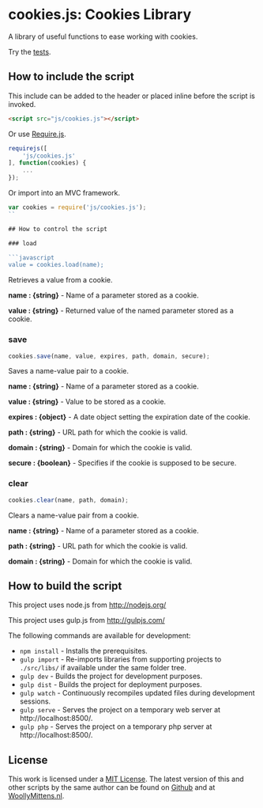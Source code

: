 # cookies.js: Cookies Library

A library of useful functions to ease working with cookies.

Try the <a href="http://www.woollymittens.nl/default.php?url=useful-cookies">tests</a>.

## How to include the script

This include can be added to the header or placed inline before the script is invoked.

```html
<script src="js/cookies.js"></script>
```

Or use [Require.js](https://requirejs.org/).

```js
requirejs([
	'js/cookies.js'
], function(cookies) {
	...
});
```

Or import into an MVC framework.

```js
var cookies = require('js/cookies.js');
``

## How to control the script

### load

```javascript
value = cookies.load(name);
```

Retrieves a value from a cookie.

**name : {string}** - Name of a parameter stored as a cookie.

**value : {string}** - Returned value of the named parameter stored as a cookie.

### save

```javascript
cookies.save(name, value, expires, path, domain, secure);
```

Saves a name-value pair to a cookie.

**name : {string}** - Name of a parameter stored as a cookie.

**value : {string}** - Value to be stored as a cookie.

**expires : {object}** - A date object setting the expiration date of the cookie.

**path : {string}** - URL path for which the cookie is valid.

**domain : {string}** - Domain for which the cookie is valid.

**secure : {boolean}** - Specifies if the cookie is supposed to be secure.

### clear

```javascript
cookies.clear(name, path, domain);
```

Clears a name-value pair from a cookie.

**name : {string}** - Name of a parameter stored as a cookie.

**path : {string}** - URL path for which the cookie is valid.

**domain : {string}** - Domain for which the cookie is valid.

## How to build the script

This project uses node.js from http://nodejs.org/

This project uses gulp.js from http://gulpjs.com/

The following commands are available for development:
+ `npm install` - Installs the prerequisites.
+ `gulp import` - Re-imports libraries from supporting projects to `./src/libs/` if available under the same folder tree.
+ `gulp dev` - Builds the project for development purposes.
+ `gulp dist` - Builds the project for deployment purposes.
+ `gulp watch` - Continuously recompiles updated files during development sessions.
+ `gulp serve` - Serves the project on a temporary web server at http://localhost:8500/.
+ `gulp php` - Serves the project on a temporary php server at http://localhost:8500/.

## License

This work is licensed under a [MIT License](https://opensource.org/licenses/MIT). The latest version of this and other scripts by the same author can be found on [Github](https://github.com/WoollyMittens) and at [WoollyMittens.nl](https://www.woollymittens.nl/).
